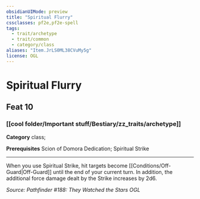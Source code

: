 ```yaml
---
obsidianUIMode: preview
title: "Spiritual Flurry"
cssclasses: pf2e,pf2e-spell
tags:
  - trait/archetype
  - trait/common
  - category/class
aliases: "Item.JrLS0ML38CVuMy5g"
license: OGL
---
```

# Spiritual Flurry
## Feat 10
### [[cool folder/Important stuff/Bestiary/zz_traits/archetype]]

**Category** class; 



**Prerequisites** Scion of Domora Dedication; Spiritual Strike
* * *
When you use Spiritual Strike, hit targets become [[Conditions/Off-Guard|Off-Guard]] until the end of your current turn. In addition, the additional force damage dealt by the Strike increases by 2d6.

*Source: Pathfinder #188: They Watched the Stars*
*OGL*